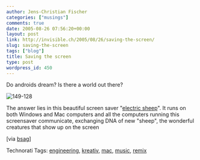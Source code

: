 ```yaml
---
author: Jens-Christian Fischer
categories: ["musings"]
comments: true
date: 2005-08-26 07:56:20+00:00
layout: post
link: http://invisible.ch/2005/08/26/saving-the-screen/
slug: saving-the-screen
tags: ["blog"]
title: Saving the screen
type: post
wordpress_id: 450
---
```



Do androids dream? Is there a world out there? 



![149-128](/149-128.jpg)



The answer lies in this beautiful screen saver "[electric sheep](http://www.electricsheep.org/)". It runs on both Windows and Mac computers and all the computers running this screensaver communicate, exchanging DNA of new "sheep", the wonderful creatures that show up on the screen



[via [bsag](http://www.rousette.org.uk/blog/archives/2005/08/25/electric-sheep/)]





Technorati Tags: [engineering](http://technorati.com/tag/engineering), [kreativ](http://technorati.com/tag/kreativ), [mac](http://technorati.com/tag/mac), [music](http://technorati.com/tag/music), [remix](http://technorati.com/tag/remix)
